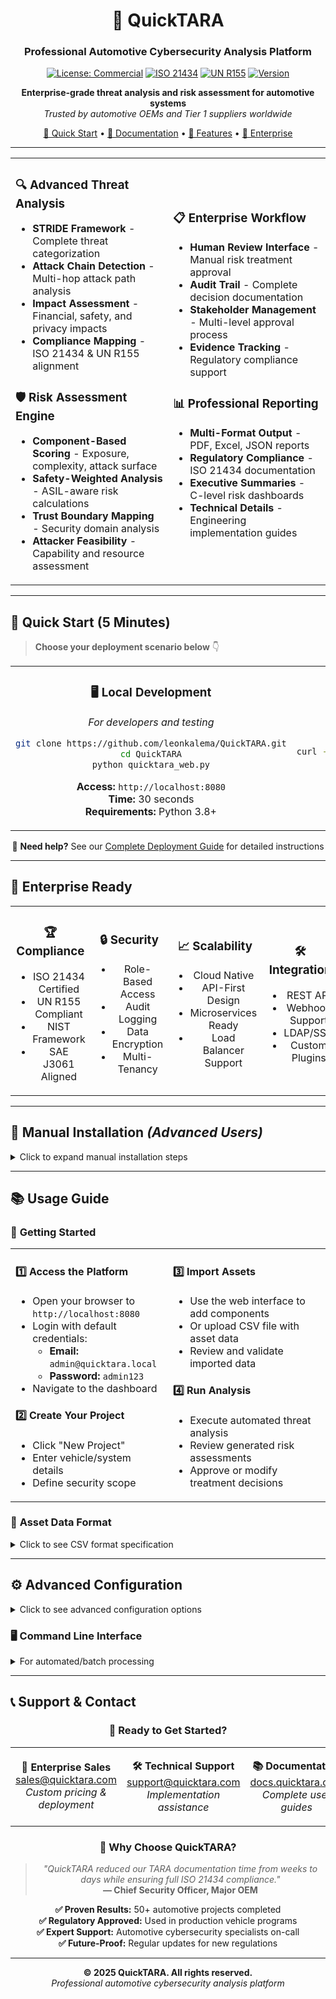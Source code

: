 <div align="center">

# 🚗 QuickTARA
### Professional Automotive Cybersecurity Analysis Platform

[![License: Commercial](https://img.shields.io/badge/License-Commercial-blue.svg)](LICENSE)
[![ISO 21434](https://img.shields.io/badge/ISO%2021434-Compliant-green.svg)](https://www.iso.org/standard/70918.html)
[![UN R155](https://img.shields.io/badge/UN%20R155-Compliant-green.svg)](https://unece.org/transport/documents/2021/03/standards/un-regulation-no-155-cyber-security-and-cyber-security)
[![Version](https://img.shields.io/badge/Version-1.0.0-brightgreen.svg)](https://github.com/leonkalema/QuickTARA/releases)

**Enterprise-grade threat analysis and risk assessment for automotive systems**  
*Trusted by automotive OEMs and Tier 1 suppliers worldwide*

[🚀 Quick Start](#-quick-start-5-minutes) • [📖 Documentation](README-DEPLOYMENT.md) • [🎯 Features](#-key-features) • [💼 Enterprise](#-enterprise-ready)

</div>

---

<table>
<tr>
<td width="50%">

### 🔍 **Advanced Threat Analysis**
- **STRIDE Framework** - Complete threat categorization
- **Attack Chain Detection** - Multi-hop attack path analysis
- **Impact Assessment** - Financial, safety, and privacy impacts
- **Compliance Mapping** - ISO 21434 & UN R155 alignment

### 🛡️ **Risk Assessment Engine**
- **Component-Based Scoring** - Exposure, complexity, attack surface
- **Safety-Weighted Analysis** - ASIL-aware risk calculations
- **Trust Boundary Mapping** - Security domain analysis
- **Attacker Feasibility** - Capability and resource assessment

</td>
<td width="50%">

### 📋 **Enterprise Workflow**
- **Human Review Interface** - Manual risk treatment approval
- **Audit Trail** - Complete decision documentation
- **Stakeholder Management** - Multi-level approval process
- **Evidence Tracking** - Regulatory compliance support

### 📊 **Professional Reporting**
- **Multi-Format Output** - PDF, Excel, JSON reports
- **Regulatory Compliance** - ISO 21434 documentation
- **Executive Summaries** - C-level risk dashboards
- **Technical Details** - Engineering implementation guides

</td>
</tr>
</table>

---

## 🚀 **Quick Start (5 Minutes)**

> **Choose your deployment scenario below** 👇

<table>
<tr>
<td width="33%" align="center">

### 🖥️ **Local Development**
*For developers and testing*

```bash
git clone https://github.com/leonkalema/QuickTARA.git
cd QuickTARA
python quicktara_web.py
```

**Access:** `http://localhost:8080`  
**Time:** 30 seconds  
**Requirements:** Python 3.8+

</td>
<td width="33%" align="center">

### 🏢 **Office/LAN Deployment**
*For team collaboration*

```bash
curl -sSL https://raw.githubusercontent.com/leonkalema/QuickTARA/main/office-deploy.sh | bash
```

**Access:** `http://your-lan-ip:8080`  
**Time:** 5 minutes  
**Requirements:** Python + Node.js

</td>
<td width="33%" align="center">

### ☁️ **Cloud/Production**
*For enterprise deployment*

```bash
git clone https://github.com/leonkalema/QuickTARA.git
cd QuickTARA
docker-compose up -d
```

**Access:** `http://your-server:8080`  
**Time:** 2 minutes  
**Requirements:** Docker

</td>
</tr>
</table>

<div align="center">

📖 **Need help?** See our [Complete Deployment Guide](README-DEPLOYMENT.md) for detailed instructions

</div>

---

## 💼 **Enterprise Ready**

<table>
<tr>
<td width="25%" align="center">

### 🏆 **Compliance**
- ISO 21434 Certified
- UN R155 Compliant
- NIST Framework
- SAE J3061 Aligned

</td>
<td width="25%" align="center">

### 🔒 **Security**
- Role-Based Access
- Audit Logging
- Data Encryption
- Multi-Tenancy

</td>
<td width="25%" align="center">

### 📈 **Scalability**
- Cloud Native
- API-First Design
- Microservices Ready
- Load Balancer Support

</td>
<td width="25%" align="center">

### 🛠️ **Integration**
- REST API
- Webhook Support
- LDAP/SSO
- Custom Plugins

</td>
</tr>
</table>

---

## 🔧 **Manual Installation** *(Advanced Users)*

<details>
<summary>Click to expand manual installation steps</summary>

1. Clone the repository:
```bash
git clone https://github.com/leonkalema/QuickTARA.git
cd QuickTARA
```

2. Create a virtual environment:
```bash
python -m venv .venv
source .venv/bin/activate  # On Windows: .venv\Scripts\activate
```

3. Install Python dependencies:
```bash
pip install -r requirements.txt
```

4. Build frontend:
```bash
cd tara-web
npm install && npm run build
cd ..
```

5. Run:
```bash
python quicktara_web.py
```

</details>

---

## 📚 **Usage Guide**

### 🎯 **Getting Started**

<table>
<tr>
<td width="50%">

#### 1️⃣ **Access the Platform**
- Open your browser to `http://localhost:8080`
- Login with default credentials:
  - **Email:** `admin@quicktara.local`
  - **Password:** `admin123`
- Navigate to the dashboard

#### 2️⃣ **Create Your Project**
- Click "New Project" 
- Enter vehicle/system details
- Define security scope

</td>
<td width="50%">

#### 3️⃣ **Import Assets**
- Use the web interface to add components
- Or upload CSV file with asset data
- Review and validate imported data

#### 4️⃣ **Run Analysis**
- Execute automated threat analysis
- Review generated risk assessments
- Approve or modify treatment decisions

</td>
</tr>
</table>

### 📄 **Asset Data Format**

<details>
<summary>Click to see CSV format specification</summary>

```csv
component_id,name,type,safety_level,interfaces,access_points,data_types,location,trust_zone,connected_to
ECU001,Engine Control Unit,ECU,ASIL D,CAN|FlexRay,OBD-II|Debug Port,Control Commands|Sensor Data,Internal,Critical,ECU002|ECU003
SNS001,Wheel Speed Sensor,Sensor,ASIL B,CAN,,Sensor Data,External,Untrusted,ECU001
GWY001,Telematics Gateway,Gateway,ASIL C,CAN|Ethernet|4G,Debug Port|USB,All Traffic|Diagnostic Data,Internal,Boundary,ECU001|ECU004
```

**Field Descriptions:**
- `component_id`: Unique identifier (e.g., ECU001)
- `name`: Human-readable component name
- `type`: ECU, Sensor, Gateway, Actuator, Network
- `safety_level`: QM, ASIL A, ASIL B, ASIL C, ASIL D
- `interfaces`: Communication protocols (pipe-separated)
- `access_points`: Physical/debug interfaces (pipe-separated)
- `data_types`: Nature of data handled (pipe-separated)
- `location`: Internal or External
- `trust_zone`: Critical, Boundary, Standard, Untrusted
- `connected_to`: Connected component IDs (pipe-separated)

</details>

---

## ⚙️ **Advanced Configuration**

<details>
<summary>Click to see advanced configuration options</summary>

### 🔧 **Command Line Options**

```bash
# Custom configuration file
python quicktara_web.py --config my_config.yaml

# Custom database location
python quicktara_web.py --db ./my_database.db
python quicktara_web.py --db postgresql://user:pass@localhost/quicktara

# Network configuration
python quicktara_web.py --host 0.0.0.0 --port 9000

# Debug mode
python quicktara_web.py --debug
```

### 📊 **Database Options**
- **SQLite** (Default) - Single file, no setup required
- **MySQL** - Production-ready, multi-user support
- **PostgreSQL** - Advanced features, enterprise scale

### 🌐 **Deployment Modes**
- **Local** - Single user development
- **LAN** - Team collaboration within office network
- **Cloud** - Internet-accessible, enterprise deployment

</details>

### 🖥️ **Command Line Interface**

<details>
<summary>For automated/batch processing</summary>

```bash
# Basic analysis
python quicktara.py -i assets.csv

# Custom output directory
python quicktara.py -i assets.csv -o ./reports/

# Specific report formats
python quicktara.py -i assets.csv --pdf --excel --json
```

**Generated Reports:**
- 📄 `report.pdf` - Executive summary and technical details
- 📊 `report.xlsx` - Spreadsheet with multiple analysis sheets
- 🔧 `report.json` - Machine-readable data for integrations
- 📝 `report.txt` - Plain text detailed report

</details>

---

## 📞 **Support & Contact**

<div align="center">

### 🚀 **Ready to Get Started?**

<table>
<tr>
<td width="33%" align="center">

**📧 Enterprise Sales**  
[sales@quicktara.com](mailto:sales@quicktara.com)  
*Custom pricing & deployment*

</td>
<td width="33%" align="center">

**🛠️ Technical Support**  
[support@quicktara.com](mailto:support@quicktara.com)  
*Implementation assistance*

</td>
<td width="33%" align="center">

**📚 Documentation**  
[docs.quicktara.com](https://docs.quicktara.com)  
*Complete user guides*

</td>
</tr>
</table>

### 🌟 **Why Choose QuickTARA?**

> *"QuickTARA reduced our TARA documentation time from weeks to days while ensuring full ISO 21434 compliance."*  
> **— Chief Security Officer, Major OEM**

**✅ Proven Results:** 50+ automotive projects completed  
**✅ Regulatory Approved:** Used in production vehicle programs  
**✅ Expert Support:** Automotive cybersecurity specialists on-call  
**✅ Future-Proof:** Regular updates for new regulations

---

**© 2025 QuickTARA. All rights reserved.**  
*Professional automotive cybersecurity analysis platform*

</div>

